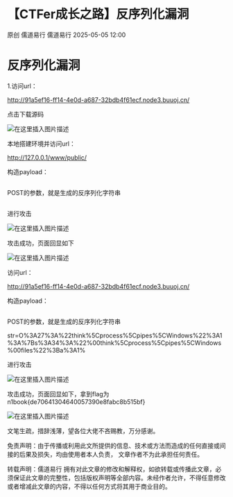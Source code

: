 #  【CTFer成长之路】反序列化漏洞   
原创 儒道易行  儒道易行   2025-05-05 12:00  
  
# 反序列化漏洞  
  
1.访问url：  
  
http://91a5ef16-ff14-4e0d-a687-32bdb4f61ecf.node3.buuoj.cn/  
  
点击下载源码  
  
![在这里插入图片描述](https://mmbiz.qpic.cn/mmbiz_png/v94hWOZcBpzhBqPhhnhjo8gzTALb3vo5dey1ZjNlp7FI37wsSLoibiaeTTlsW0O8mfZuUyOuev9M6Vv9lx3rqCTw/640?wx_fmt=png&from=appmsg "")  
  
本地搭建环境并访问url：  
  
http://127.0.0.1/www/public/  
  
构造payload：  
```
```  
  
POST的参数，就是生成的反序列化字符串  
```
```  
  
进行攻击  
  
![在这里插入图片描述](https://mmbiz.qpic.cn/mmbiz_png/v94hWOZcBpzhBqPhhnhjo8gzTALb3vo5At6J6O6hLcvEs6S3ZGtBq4tjK1e3tMfZavw0g5tHSFSkWOj4RjnZMw/640?wx_fmt=png&from=appmsg "")  
  
攻击成功，页面回显如下  
  
![在这里插入图片描述](https://mmbiz.qpic.cn/mmbiz_png/v94hWOZcBpzhBqPhhnhjo8gzTALb3vo5nlxonGPApEXSrveQHzHUo3WJzyQHo55OmvjuCNFSE4VSgibZGGGibqFA/640?wx_fmt=png&from=appmsg "")  
  
访问url：  
  
http://91a5ef16-ff14-4e0d-a687-32bdb4f61ecf.node3.buuoj.cn/  
  
构造payload：  
```
```  
  
POST的参数，就是生成的反序列化字符串  
  
str=O%3A27%3A%22think%5Cprocess%5Cpipes%5CWindows%22%3A1%3A%7Bs%3A34%3A%22%00think%5Cprocess%5Cpipes%5CWindows%00files%22%3Ba%3A1%  
  
进行攻击  
  
![在这里插入图片描述](https://mmbiz.qpic.cn/mmbiz_png/v94hWOZcBpzhBqPhhnhjo8gzTALb3vo5q8Q15mibqdxvboRia4v9dHJPGia1Nopm7DQjlqhmyN5OI0zAlvgiciaxkdA/640?wx_fmt=png&from=appmsg "")  
  
攻击成功，页面回显如下，拿到flag为n1book{de70641304640057390e8fabc8b515bf}  
  
![在这里插入图片描述](https://mmbiz.qpic.cn/mmbiz_png/v94hWOZcBpzhBqPhhnhjo8gzTALb3vo5BNVGDF0jL2asgM2EzNgia8VyPtP25icVvaqtFJIG9DTgRteD2PpAibD1Q/640?wx_fmt=png&from=appmsg "")  
  
文笔生疏，措辞浅薄，望各位大佬不吝赐教，万分感谢。  
  
免责声明：由于传播或利用此文所提供的信息、技术或方法而造成的任何直接或间接的后果及损失，均由使用者本人负责， 文章作者不为此承担任何责任。  
  
转载声明：儒道易行 拥有对此文章的修改和解释权，如欲转载或传播此文章，必须保证此文章的完整性，包括版权声明等全部内容。未经作者允许，不得任意修改或者增减此文章的内容，不得以任何方式将其用于商业目的。  
  

